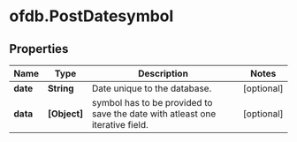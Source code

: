 # ofdb.PostDatesymbol

## Properties

Name | Type | Description | Notes
------------ | ------------- | ------------- | -------------
**date** | **String** | Date unique to the database. | [optional] 
**data** | **[Object]** | symbol has to be provided to save the date with atleast one iterative field. | [optional] 


